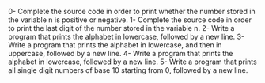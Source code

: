 0- Complete the source code in order to print whether the number stored in the variable n is positive or negative.
1- Complete the source code in order to print the last digit of the number stored in the variable n.
2- Write a program that prints the alphabet in lowercase, followed by a new line.
3- Write a program that prints the alphabet in lowercase, and then in uppercase, followed by a new line.
4- Write a program that prints the alphabet in lowercase, followed by a new line.
5- Write a program that prints all single digit numbers of base 10 starting from 0, followed by a new line.

